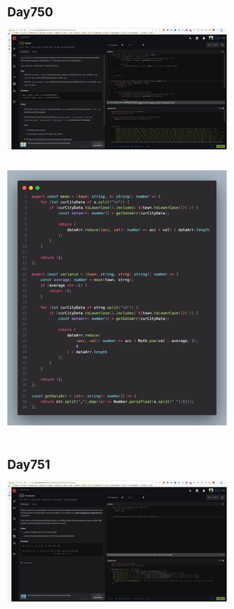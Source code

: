 # Day750

![day750(1)](2308img.assets/day750(1).png)

&nbsp;

![day750(2)](2308img.assets/day750(2).png)

&nbsp;

# Day751

![day751](2308img.assets/day751.png)